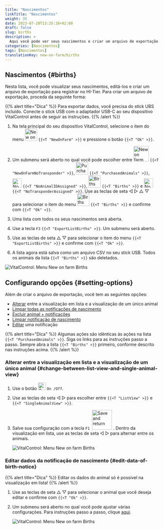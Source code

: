 ```yaml
---
title: "Nascimentos"
linkTitle: "Nascimentos"
weight: 35
date: 2023-07-28T13:25:28+02:00
draft: false
slug: births
description: >
  Aqui você pode ver seus nascimentos e criar um arquivo de exportação.
categories: [Nascimentos]
tags: [Nascimentos]
translationKey: new-on-farm/births
---
```

## Nascimentos {#births}

Nesta lista, você pode visualizar seus nascimentos, editá-los e criar um arquivo de exportação para registrar no HI-Tier. Para criar um arquivo de exportação, proceda da seguinte forma:

{{% alert title="Dica" %}}
Para exportar dados, você precisa do stick UBS incluído. Conecte o stick USB com o adaptador USB-C ao seu dispositivo VitalControl antes de seguir as instruções.
{{% /alert %}}

1. Na tela principal do seu dispositivo VitalControl, selecione o item do menu <img src="/icons/main/new-on-farm.svg" width="40" align="bottom" alt="New on farm" /> `{{<T "NewOnFarm" >}}` e pressione o botão `{{<T "Ok" >}}`.

2. Um submenu será aberto no qual você pode escolher entre <img src="/icons/registration/new-on-farm-no-transponder.svg" width="50" align="bottom" alt="New on farm, no transponder" /> `{{<T "NewOnFarmNoTransponder" >}}`, <img src="/icons/main/new-on-farm.svg" width="40" align="bottom" alt="Purchased animals" /> `{{<T "PurchasedAnimals" >}}`, <img src="/icons/registration/no-eartag-number.svg" width="30" align="bottom" alt="No national animal ID" /> `{{<T "NoAnimalIDAssigned" >}}`, <img src="/icons/main/births.svg" width="40" align="bottom" alt="Births" /> `{{<T "Births" >}}` e <img src="/icons/registration/no-transponder.svg" width="30" align="bottom" alt="No transponder assigned" /> `{{<T "NoTransponderAssigned" >}}`. Use as teclas de seta ◁ ▷ △ ▽ para selecionar o item do menu <img src="/icons/main/births.svg" width="40" align="bottom" alt="Births" /> `{{<T "Births" >}}` e confirme com `{{<T "Ok" >}}`.

3. Uma lista com todos os seus nascimentos será aberta.

4. Use a tecla `F3` `{{<T "ExportListBirths" >}}`. Um submenu será aberto.

5. Use as teclas de seta △ ▽ para selecionar o item do menu `{{<T "ExportListBirths" >}}` e confirme com `{{<T "Ok" >}}`.

6. A lista agora está salva como um arquivo CSV no seu stick USB. Todos os animais da lista `{{<T "Births" >}}` são deletados.

![VitalControl: Menu New on farm Births](../images/births.png "Births")

## Configurando opções {#setting-options}

Além de criar o arquivo de exportação, você tem as seguintes opções:

- [Alterar](#change-between-list-view-and-single-animal-view) entre a visualização em lista e a visualização de um único animal
- [Limpar todas as notificações de nascimento](../purchased-animals/#clear-all-purchase-notices)
- [Excluir animal + notificações](../purchased-animals/#delete-animal--purchase-notice)
- [Limpar notificação de nascimento](../purchased-animals/#clear-notice-of-purchase)
- [Editar](#edit-data-of-birth-notice) uma notificação

{{% alert title="Dica" %}}
Algumas ações são idênticas às ações na lista `{{<T "PurchasedAnimals" >}}`. Siga os links para as instruções passo a passo. Sempre abra a lista `{{<T "Births" >}}` primeiro, conforme descrito nas instruções acima.
{{% /alert %}}

### Alterar entre a visualização em lista e a visualização de um único animal {#change-between-list-view-and-single-animal-view}

1. Use o botão <img src="/icons/gear.svg" width="25" align="bottom" alt="Gear" /> `On /Off`.

2. Use as teclas de seta ◁ ▷ para escolher entre `{{<T "ListView" >}}` e `{{<T "SingleAnimalView" >}}`.

3. Salve sua configuração com a tecla `F1` &nbsp;<img src="/icons/footer/save_exit.svg" width="65" align="bottom" alt="Save and return" />&nbsp;. Dentro da visualização em lista, use as teclas de seta ◁ ▷ para alternar entre os animais.

    ![VitalControl: Menu New on farm Births](../images/change.png "Change between list view and single animal view")

### Editar dados da notificação de nascimento {#edit-data-of-birth-notice}

{{% alert title="Dica" %}}
Editar os dados do animal só é possível na visualização em lista!
{{% /alert %}}

1. Use as teclas de seta △ ▽ para selecionar o animal que você deseja editar e confirme com `{{<T "Ok" >}}`.

2. Um submenu será aberto no qual você pode ajustar várias configurações. Para instruções passo a passo, clique [aqui](/pt/docs/new/calving/#register-a-calving).

    ![VitalControl: Menu New on farm Births](../images/edit2.png "Edit a birth notice")
